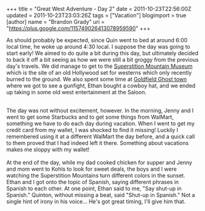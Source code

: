 +++
title = "Great West Adventure - Day 2"
date = 2011-10-23T22:56:00Z
updated = 2011-10-23T23:03:26Z
tags = ["Vacation"]
blogimport = true 
[author]
	name = "Brandon Grady"
	uri = "https://plus.google.com/115749026413078959590"
+++

As should probably be expected, since Quin went to bed at around 6:00 local time, he woke up around 4:30 local. I suppose the day was going to start early! We aimed to do quite a bit during this day, but ultimately decided to back it off a bit seeing as how we were still a bit groggy from the previous day's travels. We did manage to get to the <a href="http://www.superstitionmountainmuseum.org/">Superstition Mountain Museum</a> which is the site of an old Hollywood set for westerns which only recently burned to the ground. We also spent some time at <a href="http://www.superstitionmountainmuseum.org/">Goldfield Ghost town</a> where we got to see a gunfight, Ethan bought a cowboy hat, and we ended up taking in some old west entertainment at the Saloon.<div><br /></div><div>The day was not without excitement, however. In the morning, Jenny and I went to get some Starbucks and to get some things from WalMart, something we have to do each day during vacation. When I went to get my credit card from my wallet, I was shocked to find it missing! Luckily I remembered using it at a different WalMart the day before, and a quick call to them proved that I had indeed left it there. Something about vacations makes me sloppy with my wallet!</div><div><br /></div><div>At the end of the day, while my dad cooked chicken for supper and Jenny and mom went to Kohls to look for sweet deals, the boys and I were watching the Superstition Mountains turn different colors in the sunset. Ethan and I got onto the topic of Spanish, saying different phrases in Spanish to each other. At one point, Ethan said to me, "Say shut-up in Spanish." Quinton, without missing a beat, said "Shut-up in Spanish." Not a single hint of irony in his voice... He's got great timing, I'll give him that.</div>
